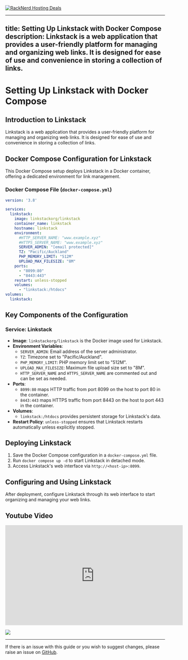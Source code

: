 <a href="https://my.racknerd.com/aff.php?aff=5792ref=techdox.nz" target="_blank">
    <img src="https://racknerd.com/banners/728x90.gif" alt="RackNerd Hosting Deals">
</a>

---
title: Setting Up Linkstack with Docker Compose
description: Linkstack is a web application that provides a user-friendly platform for managing and organizing web links. It is designed for ease of use and convenience in storing a collection of links.
---

# Setting Up Linkstack with Docker Compose

## Introduction to Linkstack

Linkstack is a web application that provides a user-friendly platform for managing and organizing web links. It is designed for ease of use and convenience in storing a collection of links.

## Docker Compose Configuration for Linkstack

This Docker Compose setup deploys Linkstack in a Docker container, offering a dedicated environment for link management.

### Docker Compose File (`docker-compose.yml`)

```yaml
version: '3.8'

services:
  linkstack:
    image: linkstackorg/linkstack
    container_name: linkstack
    hostname: linkstack
    environment:
      #HTTP_SERVER_NAME: "www.example.xyz"
      #HTTPS_SERVER_NAME: "www.example.xyz"
      SERVER_ADMIN: "[email protected]"
      TZ: "Pacific/Auckland"
      PHP_MEMORY_LIMIT: "512M"
      UPLOAD_MAX_FILESIZE: "8M"
    ports:
      - "8099:80"
      - "8443:443"
    restart: unless-stopped
    volumes:
      - "linkstack:/htdocs"
volumes:
  linkstack:
```

## Key Components of the Configuration
### Service: Linkstack
- **Image**: `linkstackorg/linkstack` is the Docker image used for Linkstack.
- **Environment Variables**: 
  - `SERVER_ADMIN`: Email address of the server administrator.
  - `TZ`: Timezone set to "Pacific/Auckland".
  - `PHP_MEMORY_LIMIT`: PHP memory limit set to "512M".
  - `UPLOAD_MAX_FILESIZE`: Maximum file upload size set to "8M".
  - `HTTP_SERVER_NAME` and `HTTPS_SERVER_NAME` are commented out and can be set as needed.
- **Ports**: 
  - `8099:80` maps HTTP traffic from port 8099 on the host to port 80 in the container.
  - `8443:443` maps HTTPS traffic from port 8443 on the host to port 443 in the container.
- **Volumes**: 
  - `linkstack:/htdocs` provides persistent storage for Linkstack's data.
- **Restart Policy**: `unless-stopped` ensures that Linkstack restarts automatically unless explicitly stopped.

## Deploying Linkstack

1. Save the Docker Compose configuration in a `docker-compose.yml` file.
2. Run `docker compose up -d` to start Linkstack in detached mode.
3. Access Linkstack's web interface via `http://<host-ip>:8099`.

## Configuring and Using Linkstack

After deployment, configure Linkstack through its web interface to start organizing and managing your web links.

## Youtube Video

<iframe width="560" height="315" src="https://www.youtube.com/embed/bHNNSFoMuAI?si=eOYtfpNEpnTvDJNY" title="YouTube video player" frameborder="0" allow="accelerometer; autoplay; clipboard-write; encrypted-media; gyroscope; picture-in-picture; web-share" allowfullscreen></iframe>

<a href="https://www.buymeacoffee.com/techdox"><img src="https://img.buymeacoffee.com/button-api/?text=Buy me a cup of tea&emoji=🍵&slug=techdox&button_colour=FFDD00&font_colour=000000&font_family=Cookie&outline_colour=000000&coffee_colour=ffffff" /></a>


---

If there is an issue with this guide or you wish to suggest changes, please raise an issue on [GitHub](https://github.com/Techdox/techdox-docs).
